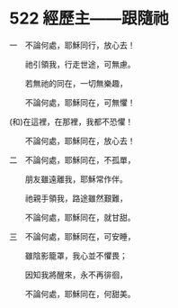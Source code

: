 # 522 經歷主——跟隨祂

一　不論何處，耶穌同行，放心去！

　　祂引領我，行走世途，可無慮。

　　若無祂的同在，一切無樂趣，

　　不論何處，耶穌同在，可無懼！

(和)在這裡，在那裡，我都不恐懼！

　　不論何處，耶穌同在，放心去！

二　不論何處，耶穌同在，不孤單，

　　朋友雖遠離我，耶穌常作伴。

　　祂親手領我，路途雖然艱難，

　　不論何處，耶穌同在，就甘甜。

三　不論何處，耶穌同在，可安睡，

　　雖陰影籠罩，我心並不懼畏；

　　因知我將醒來，永不再徘徊，

　　不論何處，耶穌同在，何甜美。

